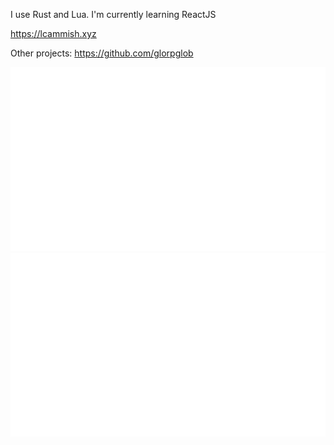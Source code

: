 I  use Rust and Lua. I'm currently learning ReactJS

https://lcammish.xyz

Other projects: https://github.com/glorpglob

![](https://raw.githubusercontent.com/logancammish/github-stats/master/generated/overview.svg#gh-dark-mode-only)
![](https://raw.githubusercontent.com/logancammish/github-stats/master/generated/languages.svg#gh-dark-mode-only)
